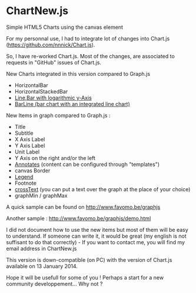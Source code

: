 ChartNew.js
===========


Simple HTML5 Charts using the canvas element




For my personnal use, I had to integrate lot of changes into Chart.js (https://github.com/nnnick/Chart.js). 

So, I have re-worked Chart.js. Most of the changes, are associated to requests in "GitHub" issues of Chart.js.



New Charts integrated in this version compared to Graph.js

* HorizontalBar
* HorizontalStackedBar
* [Line,Bar with logarithmic y-Axis](wiki/100_110_Scale)
* [BarLine (bar chart with an integrated line chart)](wiki/070_020_Bar#barline)
	

New Items in graph compared to Graph.js :

* Title
* Subtitle
* X Axis Label
* Y Axis Label
* Unit Label
* Y Axis on the right and/or the left
* [Annotates](wiki/100_020_Annotations) (content can be configured through "templates")
* canvas Border
* [Legend](wiki/100_090_Legend)
* Footnote
* [crossText](wiki/100_040_CrossText) (you can put a text over the graph at the place of your choice)
* graphMin / graphMax
    

A quick sample can be found on http://www.favomo.be/graphjs

Another sample : http://www.favomo.be/graphjs/demo.html


I did not document how to use the new items but most of them will be easy to understand. If someone can write it, it would be great (my english is not suffisant to do that correctly) - If you want to contact me, you will find my email address in ChartNew.js

This version is down-compatible (on PC) with the version of Chart.js available on 13 January 2014.

Hope it will be usefull for some of you ! Perhaps a start for a new community developpement... Why not ?
